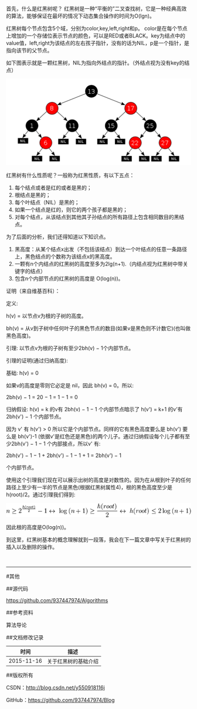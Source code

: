 首先，什么是红黑树呢？ 红黑树是一种“平衡的”二叉查找树，它是一种经典高效的算法，能够保证在最坏的情况下动态集合操作的时间为O(lgn)。

红黑树每个节点包含5个域，分别为color,key,left,right和p。 color是在每个节点上增加的一个存储位表示节点的颜色，可以是RED或者BLACK。key为结点中的value值，left,right为该结点的左右孩子指针，没有的话为NIL，p是一个指针，是指向该节的父节点。

如下图表示就是一颗红黑树，NIL为指向外结点的指针。（外结点视为没有key的结点）

![](https://raw.githubusercontent.com/937447974/Blog/master/Resources/2015111603.png)

红黑树有什么性质呢？一般称为红黑性质，有以下五点：
 
1. 每个结点或者是红的或者是黑的；
2. 根结点是黑的；
3. 每个叶结点（NIL）是黑的；
4. 如果一个结点是红的，则它的两个孩子都是黑的；
5. 对每个结点，从该结点到其他其子孙结点的所有路径上包含相同数目的黑结点。
 
为了后面的分析，我们还得知道以下知识点。

1. 黑高度：从某个结点x出发（不包括该结点）到达一个叶结点的任意一条路径上，黑色结点的个数称为该结点x的黑高度。
2. 一颗有n个内结点的红黑树的高度至多为2lg(n+1).（内结点视为红黑树中带关键字的结点）
3. 包含n个内部节点的红黑树的高度是 O(log(n))。

证明（来自维基百科）：

定义:

h(v) = 以节点v为根的子树的高度。

bh(v) = 从v到子树中任何叶子的黑色节点的数目(如果v是黑色则不计数它)(也叫做黑色高度)。

引理: 以节点v为根的子树有至少2bh(v) − 1个内部节点。

引理的证明(通过归纳高度):

基础: h(v) = 0

如果v的高度是零则它必定是 nil，因此 bh(v) = 0。所以:

2bh(v) − 1 = 20 − 1 = 1 − 1 = 0

归纳假设: h(v) = k 的v有 2bh(v) − 1 − 1 个内部节点暗示了 h(v') = k+1 的v'有2bh(v') − 1 个内部节点。

因为 v' 有 h(v') > 0 所以它是个内部节点。同样的它有黑色高度要么是 bh(v') 要么是 bh(v')-1 (依据v'是红色还是黑色)的两个儿子。通过归纳假设每个儿子都有至少2bh(v') − 1 − 1 个内部接点，所以v' 有:

2bh(v') − 1 − 1 + 2bh(v') − 1 − 1 + 1 = 2bh(v') − 1

个内部节点。

使用这个引理我们现在可以展示出树的高度是对数性的。因为在从根到叶子的任何路径上至少有一半的节点是黑色(根据红黑树属性4)，根的黑色高度至少是h(root)/2。通过引理我们得到:
             
![](https://raw.githubusercontent.com/937447974/Blog/master/Resources/2015111604.png)

因此根的高度是O(log(n))。
 
到这里，红黑树基本的概念理解就到一段落，我会在下一篇文章中写关于红黑树的插入以及删除的操作。

&#160;

----------

#其他

##源代码

https://github.com/937447974/Algorithms

##参考资料

算法导论

##文档修改记录

| 时间 | 描述 |
| ---- | ---- |
| 2015-11-16 | 关于红黑树的基础介绍 |

##版权所有

CSDN：http://blog.csdn.net/y550918116j

GitHub：https://github.com/937447974/Blog